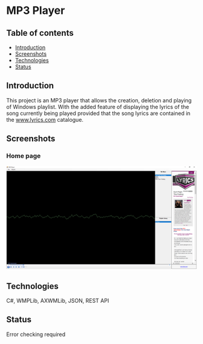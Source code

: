 # MP3 Player

## Table of contents
* [Introduction](#introduction)
* [Screenshots](#screenshots)
* [Technologies](#technologies)
* [Status](#status)


## Introduction
This project is an MP3 player that allows the creation, deletion and playing of Windows playlist. With the added feature of displaying the lyrics of the song currently being played provided that the song lyrics are contained in the www.lyrics.com catalogue.

## Screenshots

### Home page

![](screenshot_images/MediaPlayer.PNG)

## Technologies
C#, WMPLib, AXWMLib, JSON, REST API  

## Status
Error checking required